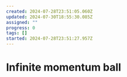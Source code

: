 ```yaml
---
created: 2024-07-28T23:51:05.060Z
updated: 2024-07-30T18:55:30.085Z
assigned: ""
progress: 0
tags: []
started: 2024-07-28T23:51:27.957Z
---
```


# Infinite momentum ball
